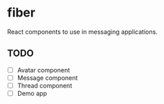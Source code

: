 # fiber

React components to use in messaging applications.

## TODO

* [ ] Avatar component
* [ ] Message component
* [ ] Thread component
* [ ] Demo app
